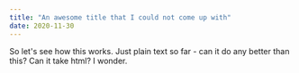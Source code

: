```yaml
---
title: "An awesome title that I could not come up with"
date: 2020-11-30
---
```


So let's see how this works.
Just plain text so far - can it do any better than this? Can it take html? I wonder.
